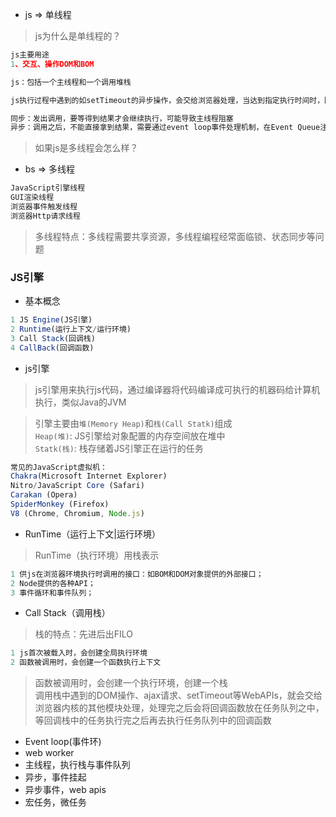 
* js => 单线程
>js为什么是单线程的？
```js
js主要用途
1、交互、操作DOM和BOM

js：包括一个主线程和一个调用堆栈

js执行过程中遇到的如setTimeout的异步操作，会交给浏览器处理，当达到指定执行时间时，回调函数会放入到任务队列中。一般不同的异步任务的回调函数会放入不同的任务队列中。等调用栈的所有任务执行完之后，接着去执行任务队列中的回调函数。

同步：发出调用，要等得到结果才会继续执行，可能导致主线程阻塞
异步：调用之后，不能直接拿到结果，需要通过event loop事件处理机制，在Event Queue注册回调函数最终拿到结果，拿到结果中间可以插入其他任务
```
>如果js是多线程会怎么样？

* bs => 多线程
```js
JavaScript引擎线程
GUI渲染线程
浏览器事件触发线程
浏览器Http请求线程
```

>多线程特点：多线程需要共享资源，多线程编程经常面临锁、状态同步等问题

### JS引擎

* 基本概念
```js
1 JS Engine(JS引擎)
2 Runtime(运行上下文/运行环境)
3 Call Stack(回调栈)
4 CallBack(回调函数)
```

* js引擎
>js引擎用来执行js代码，通过编译器将代码编译成可执行的机器码给计算机执行，类似Java的JVM

>引擎主要由`堆(Memory Heap)`和`栈(Call Statk)`组成<br>
>`Heap(堆)`: JS引擎给对象配置的内存空间放在堆中<br>
>`Statk(栈)`: 栈存储着JS引擎正在运行的任务

```js
常见的JavaScript虚拟机：
Chakra(Microsoft Internet Explorer)
Nitro/JavaScript Core (Safari)
Carakan (Opera)
SpiderMonkey (Firefox)
V8 (Chrome, Chromium, Node.js)
```

* RunTime（运行上下文|运行环境）
>RunTime（执行环境）用栈表示
```js
1 供js在浏览器环境执行时调用的接口：如BOM和DOM对象提供的外部接口；
2 Node提供的各种API；
3 事件循环和事件队列；
```

* Call Stack（调用栈）
>栈的特点：先进后出FILO
```js
1 js首次被载入时，会创建全局执行环境
2 函数被调用时，会创建一个函数执行上下文
```
>函数被调用时，会创建一个执行环境，创建一个栈<br>
>调用栈中遇到的DOM操作、ajax请求、setTimeout等WebAPIs，就会交给浏览器内核的其他模块处理，处理完之后会将回调函数放在任务队列之中，等回调栈中的任务执行完之后再去执行任务队列中的回调函数

* Event loop(事件环)
* web worker
* 主线程，执行栈与事件队列
* 异步，事件挂起
* 异步事件，web apis
* 宏任务，微任务



